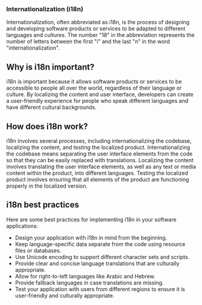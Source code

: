 ### Internationalization (i18n)
Internationalization, often abbreviated as i18n, is the process of designing and developing software products or services to be adapted to different languages and cultures. The number "18" in the abbreviation represents the number of letters between the first "i" and the last "n" in the word "internationalization".

## Why is i18n important?
i18n is important because it allows software products or services to be accessible to people all over the world, regardless of their language or culture. By localizing the content and user interface, developers can create a user-friendly experience for people who speak different languages and have different cultural backgrounds.

## How does i18n work?
i18n involves several processes, including internationalizing the codebase, localizing the content, and testing the localized product. Internationalizing the codebase means separating the user interface elements from the code so that they can be easily replaced with translations. Localizing the content involves translating the user interface elements, as well as any text or media content within the product, into different languages. Testing the localized product involves ensuring that all elements of the product are functioning properly in the localized version.

## i18n best practices
Here are some best practices for implementing i18n in your software applications:

- Design your application with i18n in mind from the beginning.
- Keep language-specific data separate from the code using resource files or databases.
- Use Unicode encoding to support different character sets and scripts.
- Provide clear and concise language translations that are culturally appropriate.
- Allow for right-to-left languages like Arabic and Hebrew.
- Provide fallback languages in case translations are missing.
- Test your application with users from different regions to ensure it is user-friendly and culturally appropriate.